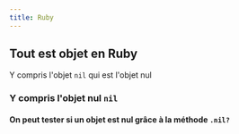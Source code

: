 ```yaml
---
title: Ruby
---
```


## Tout est objet en Ruby
Y compris l'objet `nil` qui est l'objet nul
### Y compris l'objet nul `nil`
#### On peut tester si un objet est nul grâce à la méthode `.nil?`
####
